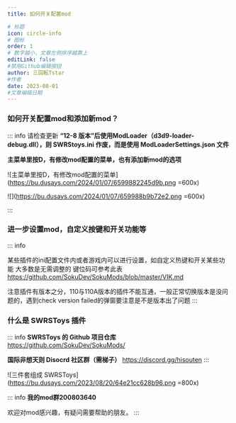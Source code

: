 ```yaml
---
title: 如何开关配置mod

# 标题
icon: circle-info
# 图标
order: 1
# 数字越小，文章左侧排序越靠上
editLink: false
#禁用Github编辑按钮
author: 三回転Tstar
#作者
date: 2023-08-01
#文章编辑日期
---
```



### **如何开关配置mod和添加新mod？**
::: info 请检查更新
**“12-8 版本”后使用ModLoader（d3d9-loader-debug.dll），则 SWRStoys.ini 作废，而是使用 ModLoaderSettings.json 文件**

**主菜单里按D，有修改mod配置的菜单，也有添加新mod的选项**

![主菜单里按D，有修改mod配置的菜单](https://bu.dusays.com/2024/01/07/6599882245d9b.png =600x)

![](https://bu.dusays.com/2024/01/07/659988b9b72e2.png =600x)

:::

### **进一步设置mod，自定义按键和开关功能等**
::: info 

某些插件的ini配置文件内或者游戏内可以进行设置，如自定义热键和开关某些功能
大多数是无需调整的
键位码可参考此表    https://github.com/SokuDev/SokuMods/blob/master/VIK.md

注意插件有版本之分，110与110A版本的插件不能互通，一般正常切换版本是没问题的，遇到check version failed的弹窗要注意是不是版本出了问题
:::

### **什么是 SWRSToys 插件**

::: info
**SWRSToys 的 Github 项目仓库**  https://github.com/SokuDev/SokuMods/

**国际非想天则 Disocrd 社区群（需梯子）**  https://discord.gg/hisouten
:::

![三件套组成 SWRSToys](https://bu.dusays.com/2023/08/20/64e21cc628b96.png =800x)

 
::: info
**我的mod群200803640**

欢迎对mod感兴趣，有疑问需要帮助的朋友。
:::

